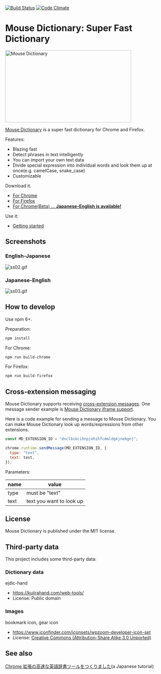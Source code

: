 [![Build Status](https://travis-ci.org/wtetsu/mouse-dictionary.svg?branch=master)](https://travis-ci.org/wtetsu/mouse-dictionary)
[![Code Climate](https://codeclimate.com/github/wtetsu/mouse-dictionary/badges/gpa.svg)](https://codeclimate.com/github/wtetsu/mouse-dictionary)

# Mouse Dictionary: Super Fast Dictionary

<img src="https://github.com/wtetsu/mouse-dictionary/blob/images/logo.png" title="Mouse Dictionary" width="400" height="229">

[Mouse Dictionary](https://mouse-dictionary.netlify.com/en/) is a super fast dictionary for Chrome and Firefox.

Features:
- Blazing fast
- Detect phrases in text intelligently
- You can import your own text data
- Divide special expression into individual words and look them up at once(e.g. camelCase, snake_case)
- Customizable

Download it.

- [For Chrome](https://chrome.google.com/webstore/detail/mouse-dictionary/dnclbikcihnpjohihfcmmldgkjnebgnj)
- [For Firefox](https://addons.mozilla.org/ja/firefox/addon/mousedictionary/)
- [For Chrome(Beta) ... **Japanese-English is available!**](https://chrome.google.com/webstore/detail/mouse-dictionarybeta/ehebancbhejilcmjkoaiphmponbmgbeb)

Use it:

- [Getting started](https://github.com/wtetsu/mouse-dictionary/wiki/Getting-started)

## Screenshots

### English-Japanese

![ss02.gif](https://github.com/wtetsu/mouse-dictionary/blob/images/ss02.gif)

### Japanese-English

![ss03.gif](https://github.com/wtetsu/mouse-dictionary/blob/images/ss03.png)

## How to develop

Use npm 6+.

Preparation:

```sh
npm install
```

For Chrome:

```sh
npm run build-chrome
```

For Firefox:

```sh
npm run build-firefox
```


## Cross-extension messaging

Mouse Dictionary supports receiving [cross-extension messages](https://developer.chrome.com/extensions/messaging). One message sender example is [Mouse Dictionary iframe support](https://github.com/wtetsu/mouse-dictionary-iframe). 

Here is a code example for sending a message to Mouse Dictionary. You can make Mouse Dictionary look up words/expressions from other extensions.

```js
const MD_EXTENSION_ID = "dnclbikcihnpjohihfcmmldgkjnebgnj";

chrome.runtime.sendMessage(MD_EXTENSION_ID, {
  type: "text",
  text: text,
});
```

Parameters:

| name | value                    |
| ---- | ------------------------ |
| type | must be "text"           |
| text | text you want to look up |


## License

Mouse Dictionary is published under the MIT license.

## Third-party data

This project includes some third-party data:

### Dictionary data

ejdic-hand

- https://kujirahand.com/web-tools/
- License: Public domain

### Images

bookmark icon, gear icon

- https://www.iconfinder.com/iconsets/wpzoom-developer-icon-set
- License: [Creative Commons (Attribution-Share Alike 3.0 Unported)](https://creativecommons.org/licenses/by-sa/3.0/)

## See also

[Chrome 拡張の高速な英語辞書ツールをつくりました](https://qiita.com/wtetsu/items/c43232c6c44918e977c9)(a Japanese tutorial)

